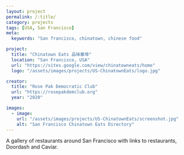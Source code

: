 ```yaml
---
layout: project
permalink: /:title/
category: projects
tags: [USA, San Francisco]
meta:
  keywords: "San francisco, chinatown, chinese food"

project:
  title: "Chinatown Eats 品味華埠"
  location: "San Francisco, USA"
  url: "https://sites.google.com/view/chinatowneats/home"
  logo: "/assets/images/projects/US-ChinatownEats/logo.jpg"

creator:
  title: "Rose Pak Democratic Club"
  url: "https://rosepakdemclub.org"
  year: "2020"

images:
  - image:
    url: "/assets/images/projects/US-ChinatownEats/screenshot.jpg"
    alt: "San Francisco Chinatown Eats Directory"
---
```

<p>A gallery of restaurants around San Francisco with links to restaurants, Doordash and Caviar.</p>